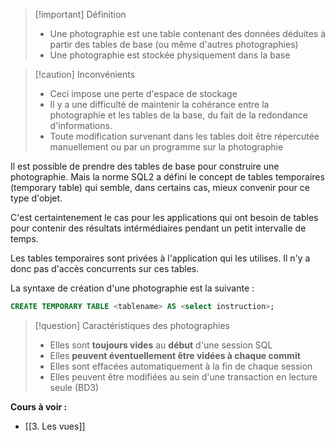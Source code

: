 >[!important] Définition
>- Une photographie est une table contenant des données déduites à partir des tables de base (ou même d'autres photographies)
>- Une photographie est stockée physiquement dans la base

>[!caution] Inconvénients
>- Ceci impose une perte d'espace de stockage
>- Il y a une difficulté de maintenir la cohérance entre la photographie et les tables de la base, du fait de la redondance d'informations. 
>- Toute modification survenant dans les tables doit être répercutée manuellement ou par un programme sur la photographie

Il est possible de prendre des tables de base pour construire une photographie. Mais la norme SQL2 a défini le concept de tables temporaires (temporary table) qui semble, dans certains cas, mieux convenir pour ce type d'objet. 

C'est certaintenement le cas pour les applications qui ont besoin de tables pour contenir des résultats intérmédiaires pendant un petit intervalle de temps.

Les tables temporaires sont privées à l'application qui les utilises. Il n'y a donc pas d'accès concurrents sur ces tables.

La syntaxe de création d'une photographie est la suivante :

```sql
CREATE TEMPORARY TABLE <tablename> AS <select instruction>;
```

>[!question] Caractéristiques des photographies
>- Elles sont **toujours vides** au **début** d'une session SQL
>- Elles **peuvent éventuellement être vidées à chaque commit**
>- Elles sont effacées automatiquement à la fin de chaque session
>- Elles peuvent être modifiées au sein d'une transaction en lecture seule (BD3)

**Cours à voir :**
- [[3. Les vues]]